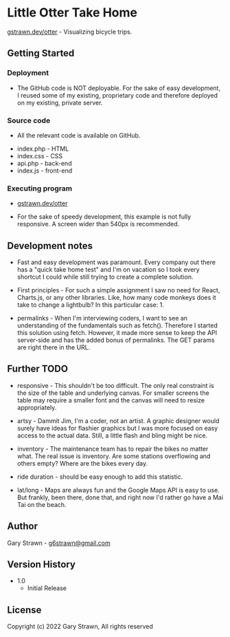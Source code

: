 # Little Otter Take Home

[gstrawn.dev/otter](https://gstrawn.dev/otter) - Visualizing bicycle trips.

## Getting Started

### Deployment

* The GitHub code is NOT deployable. For the sake of easy development, I reused some of my existing, proprietary code and therefore deployed on my existing, private server.

### Source code

* All the relevant code is available on GitHub.
- index.php - HTML
- index.css - CSS
- api.php   - back-end
- index.js  - front-end

### Executing program

* [gstrawn.dev/otter](https://gstrawn.dev/otter)

* For the sake of speedy development, this example is not fully responsive. A screen wider than 540px is recommended.

## Development notes

* Fast and easy development was paramount. Every company out there has a "quick take home test" and I'm on vacation so I took every shortcut I could while still trying to create a complete solution.

* First principles - For such a simple assignment I saw no need for React, Charts.js, or any other libraries. Like, how many code monkeys does it take to change a lightbulb? In this particular case: 1.

* permalinks - When I'm interviewing coders, I want to see an understanding of the fundamentals such as fetch(). Therefore I started this solution using fetch. However, it made more sense to keep the API server-side and has the added bonus of permalinks. The GET params are right there in the URL.

## Further TODO

* responsive - This shouldn't be too difficult. The only real constraint is the size of the table and underlying canvas. For smaller screens the table may require a smaller font and the canvas will need to resize appropriately.

* artsy - Dammit Jim, I'm a coder, not an artist. A graphic designer would surely have ideas for flashier graphics but I was more focused on easy access to the actual data. Still, a little flash and bling might be nice.

* inventory - The maintenance team has to repair the bikes no matter what. The real issue is inventory. Are some stations overflowing and others empty? Where are the bikes every day.

* ride duration - should be easy enough to add this statistic.

* lat/long - Maps are always fun and the Google Maps API is easy to use. But frankly, been there, done that, and right now I'd rather go have a Mai Tai on the beach.

## Author

Gary Strawn - g6strawn@gmail.com

## Version History

* 1.0
    * Initial Release

## License

Copyright (c) 2022 Gary Strawn, All rights reserved
